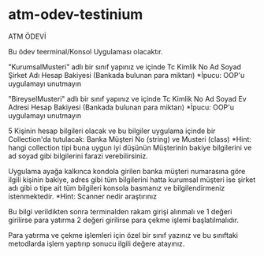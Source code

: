 # atm-odev-testinium
ATM ÖDEVİ

Bu ödev teerminal/Konsol Uygulaması olacaktır.

"KurumsalMusteri" adlı bir sınıf yapınız ve içinde
Tc Kimlik No
Ad Soyad
Şirket Adı
Hesap Bakiyesi (Bankada bulunan para miktarı)
*İpucu: OOP'u uygulamayı unutmayın

"BireyselMusteri" adlı bir sınıf yapınız ve içinde
Tc Kimlik No
Ad Soyad
Ev Adresi
Hesap Bakiyesi (Bankada bulunan para miktarı)
*İpucu: OOP'u uygulamayı unutmayın

5 Kişinin hesap bilgileri olacak ve bu bilgiler uygulama içinde bir Collection'da tutulacak:
Banka Müşteri No (string) ve Musteri (class)
*Hint: hangi collection tipi buna uygun iyi düşünün
Müşterinin bakiye bilgilerini ve ad soyad gibi bilgilerini farazi verebilirsiniz.

Uygulama ayağa kalkınca kondola girilen banka müşteri numarasına göre ilgili kişinin bakiye, adres gibi tüm bilgilerini
hatta kurumsal müşteri ise şirket adı gibi o tipe ait tüm bilgileri konsola basmanız ve bilgilendirmeniz istenmektedir.
*Hint: Scanner nedir araştırınız

Bu bilgi verildikten sonra terminalden rakam girişi alınmalı ve
1 değeri girilirse para yatırma 2 değeri girilirse para çekme işlemi başlatılmalıdır.

Para yatırma ve çekme işlemleri için özel bir sınıf yazınız ve bu sınıftaki metodlarda işlem yaptırıp sonucu ilgili değere atayınız.
